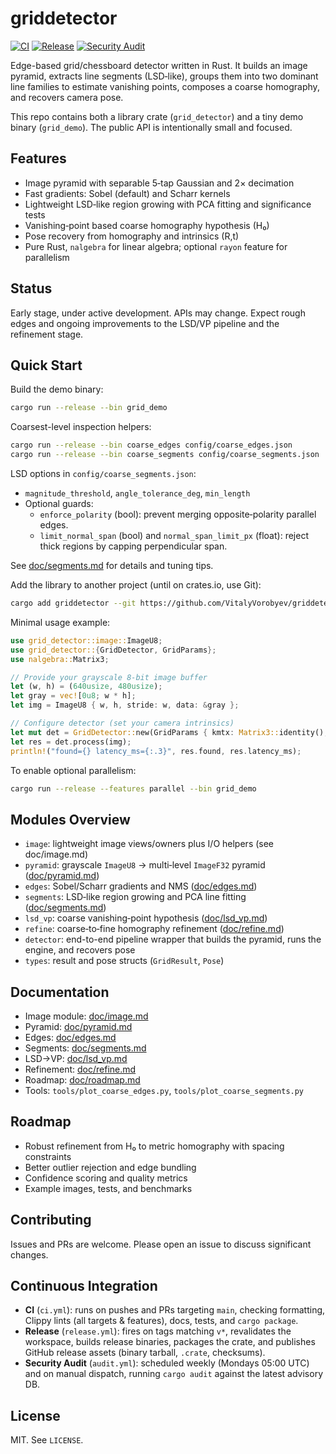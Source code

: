 # griddetector

[![CI](https://github.com/VitalyVorobyev/griddetector/actions/workflows/ci.yml/badge.svg)](https://github.com/VitalyVorobyev/griddetector/actions/workflows/ci.yml)
[![Release](https://github.com/VitalyVorobyev/griddetector/actions/workflows/release.yml/badge.svg)](https://github.com/VitalyVorobyev/griddetector/actions/workflows/release.yml)
[![Security Audit](https://github.com/VitalyVorobyev/griddetector/actions/workflows/audit.yml/badge.svg)](https://github.com/VitalyVorobyev/griddetector/actions/workflows/audit.yml)

Edge-based grid/chessboard detector written in Rust. It builds an image pyramid, extracts line segments (LSD‑like), groups them into two dominant line families to estimate vanishing points, composes a coarse homography, and recovers camera pose.

This repo contains both a library crate (`grid_detector`) and a tiny demo binary (`grid_demo`). The public API is intentionally small and focused.

## Features

- Image pyramid with separable 5‑tap Gaussian and 2× decimation
- Fast gradients: Sobel (default) and Scharr kernels
- Lightweight LSD‑like region growing with PCA fitting and significance tests
- Vanishing‑point based coarse homography hypothesis (H₀)
- Pose recovery from homography and intrinsics (R,t)
- Pure Rust, `nalgebra` for linear algebra; optional `rayon` feature for parallelism

## Status

Early stage, under active development. APIs may change. Expect rough edges and ongoing improvements to the LSD/VP pipeline and the refinement stage.

## Quick Start

Build the demo binary:

```sh
cargo run --release --bin grid_demo
```

Coarsest-level inspection helpers:

```sh
cargo run --release --bin coarse_edges config/coarse_edges.json
cargo run --release --bin coarse_segments config/coarse_segments.json
```

LSD options in `config/coarse_segments.json`:

- `magnitude_threshold`, `angle_tolerance_deg`, `min_length`
- Optional guards:
  - `enforce_polarity` (bool): prevent merging opposite‑polarity parallel edges.
  - `limit_normal_span` (bool) and `normal_span_limit_px` (float): reject thick regions by capping perpendicular span.

See [doc/segments.md](doc/segments.md) for details and tuning tips.

Add the library to another project (until on crates.io, use Git):

```sh
cargo add griddetector --git https://github.com/VitalyVorobyev/griddetector
```

Minimal usage example:

```rust
use grid_detector::image::ImageU8;
use grid_detector::{GridDetector, GridParams};
use nalgebra::Matrix3;

// Provide your grayscale 8‑bit image buffer
let (w, h) = (640usize, 480usize);
let gray = vec![0u8; w * h];
let img = ImageU8 { w, h, stride: w, data: &gray };

// Configure detector (set your camera intrinsics)
let mut det = GridDetector::new(GridParams { kmtx: Matrix3::identity(), ..Default::default() });
let res = det.process(img);
println!("found={} latency_ms={:.3}", res.found, res.latency_ms);
```

To enable optional parallelism:

```sh
cargo run --release --features parallel --bin grid_demo
```

## Modules Overview

- `image`: lightweight image views/owners plus I/O helpers (see doc/image.md)
- `pyramid`: grayscale `ImageU8` → multi‑level `ImageF32` pyramid ([doc/pyramid.md](doc/pyramid.md))
- `edges`: Sobel/Scharr gradients and NMS ([doc/edges.md](doc/edges.md))
- `segments`: LSD‑like region growing and PCA line fitting ([doc/segments.md](doc/segments.md))
- `lsd_vp`: coarse vanishing‑point hypothesis ([doc/lsd_vp.md](doc/lsd_vp.md))
- `refine`: coarse‑to‑fine homography refinement ([doc/refine.md](doc/refine.md))
- `detector`: end-to-end pipeline wrapper that builds the pyramid, runs the engine, and recovers pose
- `types`: result and pose structs (`GridResult`, `Pose`)

## Documentation

- Image module: [doc/image.md](doc/image.md)
- Pyramid: [doc/pyramid.md](doc/pyramid.md)
- Edges: [doc/edges.md](doc/edges.md)
- Segments: [doc/segments.md](doc/segments.md)
- LSD→VP: [doc/lsd_vp.md](doc/lsd_vp.md)
- Refinement: [doc/refine.md](doc/refine.md)
- Roadmap: [doc/roadmap.md](doc/roadmap.md)
- Tools: `tools/plot_coarse_edges.py`, `tools/plot_coarse_segments.py`

## Roadmap

- Robust refinement from H₀ to metric homography with spacing constraints
- Better outlier rejection and edge bundling
- Confidence scoring and quality metrics
- Example images, tests, and benchmarks

## Contributing

Issues and PRs are welcome. Please open an issue to discuss significant changes.

## Continuous Integration

- **CI** (`ci.yml`): runs on pushes and PRs targeting `main`, checking formatting, Clippy lints (all targets & features), docs, tests, and `cargo package`.
- **Release** (`release.yml`): fires on tags matching `v*`, revalidates the workspace, builds release binaries, packages the crate, and publishes GitHub release assets (binary tarball, `.crate`, checksums).
- **Security Audit** (`audit.yml`): scheduled weekly (Mondays 05:00 UTC) and on manual dispatch, running `cargo audit` against the latest advisory DB.

## License

MIT. See `LICENSE`.
